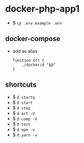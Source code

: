 # docker-php-app1

- $ ``cp .env.example .env``

## docker-compose

- add as alias
    ```
    function d() {
        ./docker/d "$@"
    }
    ```

## shortcuts

- $ ``d startq``
- $ ``d start``
- $ ``d stop``
- $ ``d art -V``
- $ ``d comp -V``
- $ ``d test``
- $ ``d npm -v``
- $ ``d yarn -v``
